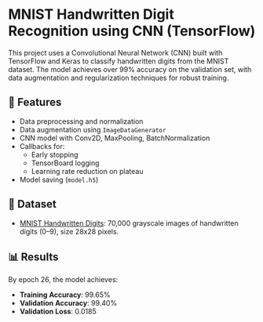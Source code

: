 # MNIST Handwritten Digit Recognition using CNN (TensorFlow)

This project uses a Convolutional Neural Network (CNN) built with TensorFlow and Keras to classify handwritten digits from the MNIST dataset. The model achieves over 99% accuracy on the validation set, with data augmentation and regularization techniques for robust training.

## 🚀 Features
- Data preprocessing and normalization
- Data augmentation using `ImageDataGenerator`
- CNN model with Conv2D, MaxPooling, BatchNormalization
- Callbacks for:
  - Early stopping
  - TensorBoard logging
  - Learning rate reduction on plateau
- Model saving (`model.h5`)

## 🧠 Dataset
- [MNIST Handwritten Digits](http://yann.lecun.com/exdb/mnist/): 70,000 grayscale images of handwritten digits (0–9), size 28x28 pixels.

## 📊 Results
By epoch 26, the model achieves:
- **Training Accuracy**: 99.65%
- **Validation Accuracy**: 99.40%
- **Validation Loss**: 0.0185
